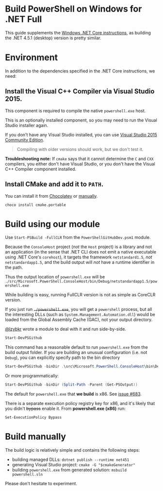 Build PowerShell on Windows for .NET Full
=========================================

This guide supplements the
[Windows .NET Core instructions](./windows-core.md), as building the
.NET 4.5.1 (desktop) version is pretty similar.

Environment
===========

In addition to the dependencies specified in the .NET Core
instructions, we need:

Install the Visual C++ Compiler via Visual Studio 2015.
-------------------------------------------------------

This component is required to compile the native `powershell.exe` host.

This is an optionally installed component, so you may need to run the
Visual Studio installer again.

If you don't have any Visual Studio installed, you can use
[Visual Studio 2015 Community Edition][vs].

> Compiling with older versions should work, but we don't test it.

**Troubleshooting note:** If `cmake` says that it cannot determine the
`C` and `CXX` compilers, you either don't have Visual Studio, or you
don't have the Visual C++ Compiler component installed.

[vs]: https://www.visualstudio.com/en-us/products/visual-studio-community-vs.aspx

Install CMake and add it to `PATH`.
-----------------------------------

You can install it from [Chocolatey][] or [manually][].

```
choco install cmake.portable
```

[Chocolatey]: https://chocolatey.org/packages/cmake.portable
[manually]: https://cmake.org/download/

Build using our module
======================

Use `Start-PSBuild -FullCLR` from the `PowerShellGitHubDev.psm1`
module.

Because the `ConsoleHost` project (*not* the `Host` project) is a
library and not an application (in the sense that .NET CLI does not
emit a native executable using .NET Core's `corehost`), it targets the
framework `netstandard1.5`, *not* `netstandardapp1.5`, and the build
output will *not* have a runtime identifier in the path.

Thus the output location of `powershell.exe` will be
`./src/Microsoft.PowerShell.ConsoleHost/bin/Debug/netstandardapp1.5/powershell.exe`

While building is easy, running FullCLR version is not as simple as
CoreCLR version.

If you just run ~~`./powershell.exe`~~, you will get a `powershell`
process, but all the interesting DLLs (such as
`System.Management.Automation.dll`) would be loaded from the Global
Assembly Cache (GAC), not your output directory.

[@lzybkr](https://github.com/lzybkr) wrote a module to deal with it
and run side-by-side.

```powershell
Start-DevPSGithub
```

This command has a reasonable default to run `powershell.exe` from the build output folder.
If you are building an unusual configuration (i.e. not `Debug`), you can explicitly specify path to the bin directory

```powershell
Start-DevPSGithub -binDir .\src\Microsoft.PowerShell.ConsoleHost\bin\Debug\net451
```

Or more programmatically:

```powershell
Start-DevPSGithub -binDir (Split-Path -Parent (Get-PSOutput))
```

The default for `powershell.exe` that **we build** is x86. See
[issue #683][].

There is a separate execution policy registry key for x86, and it's
likely that you didn't ~~bypass~~ enable it. From **powershell.exe
(x86)** run:

```
Set-ExecutionPolicy Bypass
```

[issue #683]: https://github.com/PowerShell/PowerShell/issues/683

Build manually
==============

The build logic is relatively simple and contains the following steps:

- building managed DLLs: `dotnet publish --runtime net451`
- generating Visual Studio project: `cmake -G "$cmakeGenerator"`
- building `powershell.exe` from generated solution: `msbuild
  powershell.sln`

Please don't hesitate to experiment.
